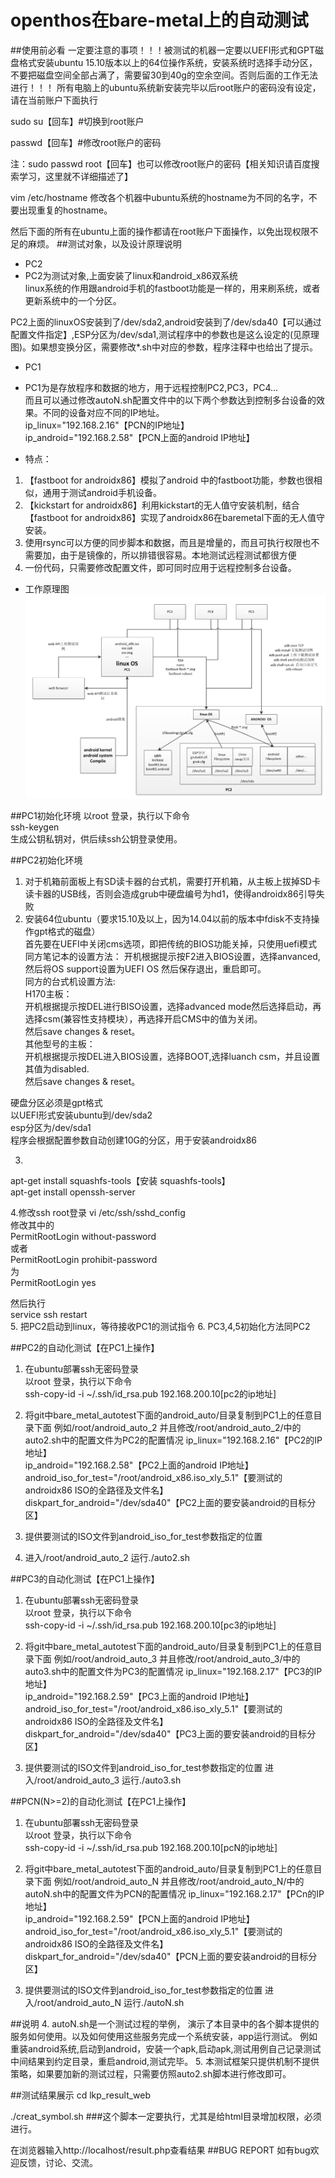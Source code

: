 # openthos在bare-metal上的自动测试
##使用前必看
一定要注意的事项！！！被测试的机器一定要以UEFI形式和GPT磁盘格式安装ubuntu 15.10版本以上的64位操作系统，安装系统时选择手动分区，不要把磁盘空间全部占满了，需要留30到40g的空余空间。否则后面的工作无法进行！！！
所有电脑上的ubuntu系统新安装完毕以后root账户的密码没有设定，请在当前账户下面执行 


sudo su【回车】#切换到root账户 

passwd【回车】#修改root账户的密码 

注：sudo passwd root【回车】也可以修改root账户的密码【相关知识请百度搜索学习，这里就不详细描述了】

vim /etc/hostname 修改各个机器中ubuntu系统的hostname为不同的名字，不要出现重复的hostname。

然后下面的所有在ubuntu上面的操作都请在root账户下面操作，以免出现权限不足的麻烦。
##测试对象，以及设计原理说明
* PC2  
* PC2为测试对象,上面安装了linux和android_x86双系统  
   linux系统的作用跟android手机的fastboot功能是一样的，用来刷系统，或者更新系统中的一个分区。

 PC2上面的linuxOS安装到了/dev/sda2,android安装到了/dev/sda40【可以通过配置文件指定】,ESP分区为/dev/sda1,测试程序中的参数也是这么设定的(见原理图)。如果想变换分区，需要修改*.sh中对应的参数，程序注释中也给出了提示。   
* PC1  
* PC1为是存放程序和数据的地方，用于远程控制PC2,PC3，PC4...  
而且可以通过修改autoN.sh配置文件中的以下两个参数达到控制多台设备的效果。不同的设备对应不同的IP地址。  
ip_linux="192.168.2.16"【PCN的IP地址】  
ip_android="192.168.2.58"【PCN上面的android IP地址】  

* 特点：
 1. 【fastboot for androidx86】模拟了android 中的fastboot功能，参数也很相似，通用于测试android手机设备。  
 2. 【kickstart for androidx86】利用kickstart的无人值守安装机制，结合【fastboot for androidx86】实现了androidx86在baremetal下面的无人值守安装。
 2. 使用rsync可以方便的同步脚本和数据，而且是增量的，而且可执行权限也不需要加，由于是镜像的，所以排错很容易。本地测试远程测试都很方便 
 3. 一份代码，只需要修改配置文件，即可同时应用于远程控制多台设备。  


* 工作原理图  
![](android_x86真实机器自动测试框架.JPG)


##PC1初始化环境
以root 登录，执行以下命令  
ssh-keygen  
生成公钥私钥对，供后续ssh公钥登录使用。

##PC2初始化环境

1.  对于机箱前面板上有SD读卡器的台式机，需要打开机箱，从主板上拔掉SD卡读卡器的USB线，否则会造成grub中硬盘编号为hd1，使得androidx86引导失败  
2.  安装64位ubuntu（要求15.10及以上，因为14.04以前的版本中fdisk不支持操作gpt格式的磁盘）  
首先要在UEFI中关闭cms选项，即把传统的BIOS功能关掉，只使用uefi模式</br>
同方笔记本的设置方法：
开机根据提示按F2进入BIOS设置，选择anvanced,然后将OS support设置为UEFI OS 然后保存退出，重启即可。  
同方的台式机设置方法:  
H170主板：  
开机根据提示按DEL进行BISO设置，选择advanced mode然后选择启动，再选择csm(兼容性支持模块），再选择开启CMS中的值为关闭。  
然后save changes & reset。  
其他型号的主板：  
开机根据提示按DEL进入BIOS设置，选择BOOT,选择luanch csm，并且设置其值为disabled.  
然后save changes & reset。  

  
硬盘分区必须是gpt格式  
以UEFI形式安装ubuntu到/dev/sda2  
esp分区为/dev/sda1  
程序会根据配置参数自动创建10G的分区，用于安装androidx86  



3.
apt-get install squashfs-tools【安装 squashfs-tools】    
apt-get install openssh-server  

4.修改ssh root登录 
vi /etc/ssh/sshd_config  
修改其中的  
PermitRootLogin without-password  
或者  
PermitRootLogin prohibit-password  
为  
PermitRootLogin yes  

然后执行  
service ssh restart  
5. 把PC2启动到linux，等待接收PC1的测试指令
6. PC3,4,5初始化方法同PC2


##PC2的自动化测试【在PC1上操作】
1.  在ubuntu部署ssh无密码登录  
以root 登录，执行以下命令  
ssh-copy-id -i ~/.ssh/id_rsa.pub 192.168.200.10[pc2的ip地址]  

1.  将git中bare_metal_autotest下面的android_auto/目录复制到PC1上的任意目录下面
例如/root/android_auto_2
并且修改/root/android_auto_2/中的auto2.sh中的配置文件为PC2的配置情况
ip_linux="192.168.2.16"【PC2的IP地址】  
ip_android="192.168.2.58"【PC2上面的android IP地址】  
android_iso_for_test="/root/android_x86.iso_xly_5.1"【要测试的androidx86  ISO的全路径及文件名】  
diskpart_for_android="/dev/sda40"【PC2上面的要安装android的目标分区】  

2. 提供要测试的ISO文件到android_iso_for_test参数指定的位置
3. 进入/root/android_auto_2
运行./auto2.sh

##PC3的自动化测试【在PC1上操作】
1.  在ubuntu部署ssh无密码登录  
以root 登录，执行以下命令  
ssh-copy-id -i ~/.ssh/id_rsa.pub 192.168.200.10[pc3的ip地址]  

1.  将git中bare_metal_autotest下面的android_auto/目录复制到PC1上的任意目录下面
例如/root/android_auto_3
并且修改/root/android_auto_3/中的auto3.sh中的配置文件为PC3的配置情况
ip_linux="192.168.2.17"【PC3的IP地址】  
ip_android="192.168.2.59"【PC3上面的android IP地址】  
android_iso_for_test="/root/android_x86.iso_xly_5.1"【要测试的androidx86  ISO的全路径及文件名】  
diskpart_for_android="/dev/sda40"【PC3上面的要安装android的目标分区】
2. 提供要测试的ISO文件到android_iso_for_test参数指定的位置
进入/root/android_auto_3
运行./auto3.sh


##PCN(N>=2)的自动化测试【在PC1上操作】
1.  在ubuntu部署ssh无密码登录  
以root 登录，执行以下命令  
ssh-copy-id -i ~/.ssh/id_rsa.pub 192.168.200.10[pcN的ip地址]  

1.  将git中bare_metal_autotest下面的android_auto/目录复制到PC1上的任意目录下面
例如/root/android_auto_N
并且修改/root/android_auto_N/中的autoN.sh中的配置文件为PCN的配置情况
ip_linux="192.168.2.17"【PCn的IP地址】  
ip_android="192.168.2.59"【PCN上面的android IP地址】  
android_iso_for_test="/root/android_x86.iso_xly_5.1"【要测试的androidx86  ISO的全路径及文件名】  
diskpart_for_android="/dev/sda40"【PCN上面的要安装android的目标分区】
2. 提供要测试的ISO文件到android_iso_for_test参数指定的位置
进入/root/android_auto_N
运行./autoN.sh

##说明 
4.  autoN.sh是一个测试过程的举例，
演示了本目录中的各个脚本提供的服务如何使用。以及如何使用这些服务完成一个系统安装，app运行测试。
例如重装android系统,启动到android，安装一个apk,启动apk,测试用例自己记录测试中间结果到约定目录，重启android,测试完毕。
5.  本测试框架只提供机制不提供策略，如果要加新的测试过程，只需要仿照auto2.sh脚本进行修改即可。

##测试结果展示
cd  lkp_result_web 

./creat_symbol.sh ###这个脚本一定要执行，尤其是给html目录增加权限，必须进行。


在浏览器输入http://localhost/result.php查看结果
##BUG REPORT
如有bug欢迎反馈，讨论、交流。

